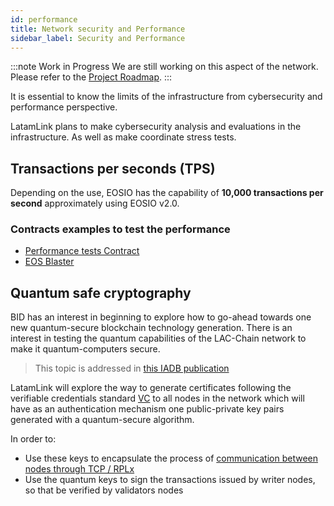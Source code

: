 ```yaml
---
id: performance
title: Network security and Performance
sidebar_label: Security and Performance
---
```

:::note Work in Progress
We are still working on this aspect of the network. Please refer to the [Project Roadmap](./roadmap.md).
:::

It is essential to know the limits of the infrastructure from cybersecurity and performance perspective.

LatamLink plans to make cybersecurity analysis and evaluations in the infrastructure. As well as make coordinate stress tests.

## Transactions per seconds (TPS)
Depending on the use, EOSIO has the capability of **10,000 transactions per second** approximately using EOSIO v2.0.

### Contracts examples to test the performance

- [Performance tests Contract](https://github.com/CryptoLions/TxShooterContract)
- [EOS Blaster](https://github.com/michaeljyeates/eos-blaster)


## Quantum safe cryptography

 BID has an interest in beginning to explore how to go-ahead towards one new quantum-secure blockchain technology generation. There is an interest in testing the quantum capabilities of the LAC-Chain network to make it quantum-computers secure.

 > This topic is addressed in [this IADB publication](https://publications.iadb.org/es/tecnologias-cuanticas-una-oportunidad-transversal-e-interdisciplinar-para-la-transformacion-digital)

LatamLink will explore the way to generate certificates following the verifiable credentials standard [VC](https://www.w3.org/TR/vc-data-model/) to all nodes in the network which will have as an authentication mechanism one public-private key pairs generated with a quantum-secure algorithm.

In order to:

- Use these keys to encapsulate the process of [communication between nodes through TCP / RPLx](https://github.com/lacchain/besu-network/blob/master/TOPOLOGY_AND_ARCHITECTURE.md)
-  Use the quantum keys to sign the transactions issued by writer nodes, so that be verified by validators nodes
